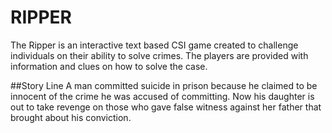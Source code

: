 # RIPPER
The Ripper is an interactive text based CSI game created to challenge individuals on their ability to solve crimes. The players are provided with information and clues on how to solve the case. 

##Story Line
A man committed suicide in prison because he claimed to be innocent of the crime he was accused of committing. Now his daughter is out to take revenge on those who gave false witness against her father that brought about his conviction. 
